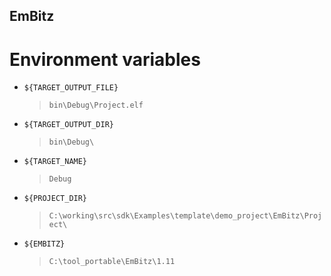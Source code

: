 EmBitz
---

# Environment variables

+ `${TARGET_OUTPUT_FILE}`
    > `bin\Debug\Project.elf`

+ `${TARGET_OUTPUT_DIR}`
    > `bin\Debug\`

+ `${TARGET_NAME}`
    > `Debug`

+ `${PROJECT_DIR}`
    > `C:\working\src\sdk\Examples\template\demo_project\EmBitz\Project\`

+ `${EMBITZ}`
    > `C:\tool_portable\EmBitz\1.11`


